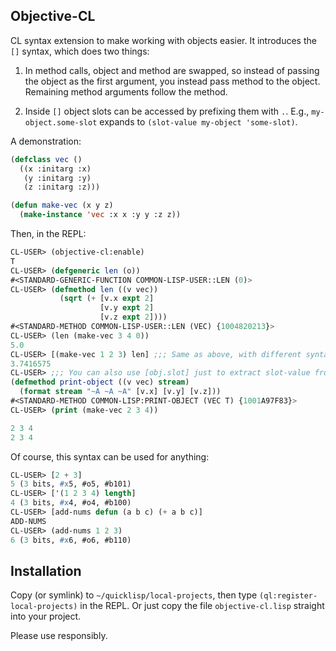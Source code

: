 Objective-CL
----

CL syntax extension to make working with objects easier.
It introduces the `[]` syntax, which does two things:

1. In method calls, object and method are swapped, so instead of
   passing the object as the first argument, you instead pass method
   to the object. Remaining method arguments follow the method.

2. Inside `[]` object slots can be accessed by prefixing them with
   `.`.  E.g., `my-object.some-slot` expands to `(slot-value my-object
   'some-slot)`.

A demonstration:
```lisp
(defclass vec ()
  ((x :initarg :x)
   (y :initarg :y)
   (z :initarg :z)))

(defun make-vec (x y z)
  (make-instance 'vec :x x :y y :z z))
```


Then, in the REPL:
```lisp
CL-USER> (objective-cl:enable)
T
CL-USER> (defgeneric len (o))
#<STANDARD-GENERIC-FUNCTION COMMON-LISP-USER::LEN (0)>
CL-USER> (defmethod len ((v vec))
           (sqrt (+ [v.x expt 2]
                    [v.y expt 2]
                    [v.z expt 2])))
#<STANDARD-METHOD COMMON-LISP-USER::LEN (VEC) {1004820213}>
CL-USER> (len (make-vec 3 4 0))
5.0
CL-USER> [(make-vec 1 2 3) len] ;;; Same as above, with different syntax
3.7416575
CL-USER> ;;; You can also use [obj.slot] just to extract slot-value from an object:
(defmethod print-object ((v vec) stream)
  (format stream "~A ~A ~A" [v.x] [v.y] [v.z]))
#<STANDARD-METHOD COMMON-LISP:PRINT-OBJECT (VEC T) {1001A97F83}>
CL-USER> (print (make-vec 2 3 4))

2 3 4
2 3 4
```


Of course, this syntax can be used for anything:
```lisp
CL-USER> [2 + 3]
5 (3 bits, #x5, #o5, #b101)
CL-USER> ['(1 2 3 4) length]
4 (3 bits, #x4, #o4, #b100)
CL-USER> [add-nums defun (a b c) (+ a b c)]
ADD-NUMS
CL-USER> (add-nums 1 2 3)
6 (3 bits, #x6, #o6, #b110)
```

Installation
---

Copy (or symlink) to `~/quicklisp/local-projects`, then type `(ql:register-local-projects)` in the REPL.
Or just copy the file `objective-cl.lisp` straight into your project.

Please use responsibly.
